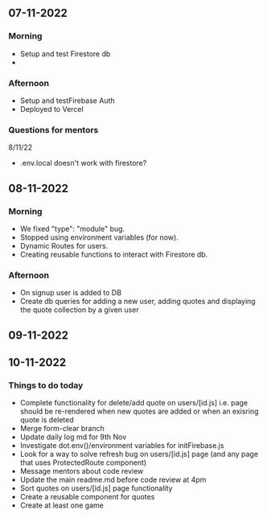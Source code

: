 ## 07-11-2022

### Morning

- Setup and test Firestore db
- 

### Afternoon

- Setup and testFirebase Auth
- Deployed to Vercel


### Questions for mentors
8/11/22
- .env.local doesn't work  with firestore?
## 08-11-2022

### Morning

- We fixed "type": "module" bug.
- Stopped using environment variables (for now).
- Dynamic Routes for users.
- Creating reusable functions to interact with Firestore db.

### Afternoon

- On signup user is added to DB
- Create db queries for adding a new user, adding quotes and displaying the quote collection by a given user




## 09-11-2022





## 10-11-2022

### Things to do today

- Complete functionality for delete/add quote on users/[id.js] i.e. page should be re-rendered when new quotes are added or when an exisring quote is deleted
- Merge form-clear branch
- Update daily log md for 9th Nov
- Investigate dot.env()/environment variables for initFirebase.js
- Look for a way to solve refresh bug on users/[id.js] page (and any page that uses ProtectedRoute component)
- Message mentors about code review
- Update the main readme.md before code review at 4pm
- Sort quotes on users/[id.js] page functionality
- Create a reusable component for quotes
- Create at least one game








